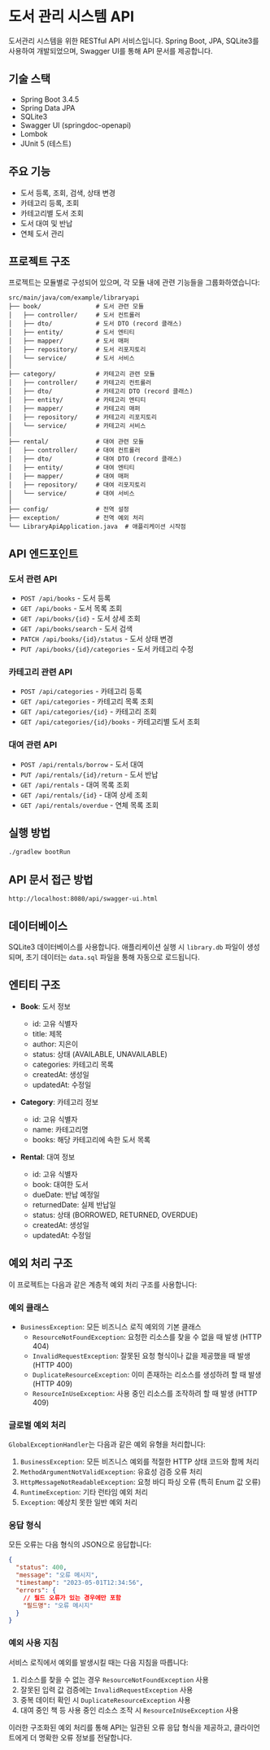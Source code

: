 # 도서 관리 시스템 API

도서관리 시스템을 위한 RESTful API 서비스입니다. Spring Boot, JPA, SQLite3를 사용하여 개발되었으며, Swagger UI를 통해 API 문서를 제공합니다.

## 기술 스택

- Spring Boot 3.4.5
- Spring Data JPA
- SQLite3
- Swagger UI (springdoc-openapi)
- Lombok
- JUnit 5 (테스트)

## 주요 기능

- 도서 등록, 조회, 검색, 상태 변경
- 카테고리 등록, 조회
- 카테고리별 도서 조회
- 도서 대여 및 반납
- 연체 도서 관리

## 프로젝트 구조

프로젝트는 모듈별로 구성되어 있으며, 각 모듈 내에 관련 기능들을 그룹화하였습니다:

```
src/main/java/com/example/libraryapi
├── book/               # 도서 관련 모듈
│   ├── controller/     # 도서 컨트롤러
│   ├── dto/            # 도서 DTO (record 클래스)
│   ├── entity/         # 도서 엔티티
│   ├── mapper/         # 도서 매퍼
│   ├── repository/     # 도서 리포지토리
│   └── service/        # 도서 서비스
│
├── category/           # 카테고리 관련 모듈
│   ├── controller/     # 카테고리 컨트롤러
│   ├── dto/            # 카테고리 DTO (record 클래스)
│   ├── entity/         # 카테고리 엔티티
│   ├── mapper/         # 카테고리 매퍼
│   ├── repository/     # 카테고리 리포지토리
│   └── service/        # 카테고리 서비스
│
├── rental/             # 대여 관련 모듈
│   ├── controller/     # 대여 컨트롤러
│   ├── dto/            # 대여 DTO (record 클래스)
│   ├── entity/         # 대여 엔티티
│   ├── mapper/         # 대여 매퍼
│   ├── repository/     # 대여 리포지토리
│   └── service/        # 대여 서비스
│
├── config/             # 전역 설정
├── exception/          # 전역 예외 처리
└── LibraryApiApplication.java  # 애플리케이션 시작점
```

## API 엔드포인트

### 도서 관련 API

- `POST /api/books` - 도서 등록
- `GET /api/books` - 도서 목록 조회
- `GET /api/books/{id}` - 도서 상세 조회
- `GET /api/books/search` - 도서 검색
- `PATCH /api/books/{id}/status` - 도서 상태 변경
- `PUT /api/books/{id}/categories` - 도서 카테고리 수정

### 카테고리 관련 API

- `POST /api/categories` - 카테고리 등록
- `GET /api/categories` - 카테고리 목록 조회
- `GET /api/categories/{id}` - 카테고리 조회
- `GET /api/categories/{id}/books` - 카테고리별 도서 조회

### 대여 관련 API

- `POST /api/rentals/borrow` - 도서 대여
- `PUT /api/rentals/{id}/return` - 도서 반납
- `GET /api/rentals` - 대여 목록 조회
- `GET /api/rentals/{id}` - 대여 상세 조회
- `GET /api/rentals/overdue` - 연체 목록 조회

## 실행 방법

```bash
./gradlew bootRun
```

## API 문서 접근 방법

```
http://localhost:8080/api/swagger-ui.html
```

## 데이터베이스

SQLite3 데이터베이스를 사용합니다. 애플리케이션 실행 시 `library.db` 파일이 생성되며, 초기 데이터는 `data.sql` 파일을 통해 자동으로 로드됩니다.

## 엔티티 구조

- **Book**: 도서 정보

  - id: 고유 식별자
  - title: 제목
  - author: 지은이
  - status: 상태 (AVAILABLE, UNAVAILABLE)
  - categories: 카테고리 목록
  - createdAt: 생성일
  - updatedAt: 수정일

- **Category**: 카테고리 정보

  - id: 고유 식별자
  - name: 카테고리명
  - books: 해당 카테고리에 속한 도서 목록

- **Rental**: 대여 정보
  - id: 고유 식별자
  - book: 대여한 도서
  - dueDate: 반납 예정일
  - returnedDate: 실제 반납일
  - status: 상태 (BORROWED, RETURNED, OVERDUE)
  - createdAt: 생성일
  - updatedAt: 수정일

## 예외 처리 구조

이 프로젝트는 다음과 같은 계층적 예외 처리 구조를 사용합니다:

### 예외 클래스

- `BusinessException`: 모든 비즈니스 로직 예외의 기본 클래스
  - `ResourceNotFoundException`: 요청한 리소스를 찾을 수 없을 때 발생 (HTTP 404)
  - `InvalidRequestException`: 잘못된 요청 형식이나 값을 제공했을 때 발생 (HTTP 400)
  - `DuplicateResourceException`: 이미 존재하는 리소스를 생성하려 할 때 발생 (HTTP 409)
  - `ResourceInUseException`: 사용 중인 리소스를 조작하려 할 때 발생 (HTTP 409)

### 글로벌 예외 처리

`GlobalExceptionHandler`는 다음과 같은 예외 유형을 처리합니다:

1. `BusinessException`: 모든 비즈니스 예외를 적절한 HTTP 상태 코드와 함께 처리
2. `MethodArgumentNotValidException`: 유효성 검증 오류 처리
3. `HttpMessageNotReadableException`: 요청 바디 파싱 오류 (특히 Enum 값 오류)
4. `RuntimeException`: 기타 런타임 예외 처리
5. `Exception`: 예상치 못한 일반 예외 처리

### 응답 형식

모든 오류는 다음 형식의 JSON으로 응답합니다:

```json
{
  "status": 400,
  "message": "오류 메시지",
  "timestamp": "2023-05-01T12:34:56",
  "errors": {
    // 필드 오류가 있는 경우에만 포함
    "필드명": "오류 메시지"
  }
}
```

### 예외 사용 지침

서비스 로직에서 예외를 발생시킬 때는 다음 지침을 따릅니다:

1. 리소스를 찾을 수 없는 경우 `ResourceNotFoundException` 사용
2. 잘못된 입력 값 검증에는 `InvalidRequestException` 사용
3. 중복 데이터 확인 시 `DuplicateResourceException` 사용
4. 대여 중인 책 등 사용 중인 리소스 조작 시 `ResourceInUseException` 사용

이러한 구조화된 예외 처리를 통해 API는 일관된 오류 응답 형식을 제공하고, 클라이언트에게 더 명확한 오류 정보를 전달합니다.

